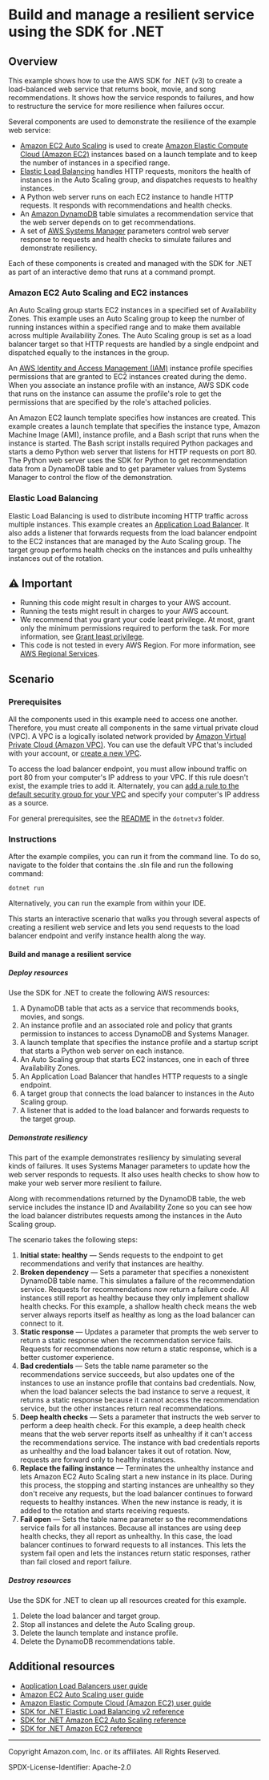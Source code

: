 # Build and manage a resilient service using the SDK for .NET

## Overview

This example shows how to use the AWS SDK for .NET (v3) to create a load-balanced
web service that returns book, movie, and song recommendations. It shows
how the service responds to failures, and how to restructure the service for
more resilience when failures occur.

Several components are used to demonstrate the resilience of the example web service:

- [Amazon EC2 Auto Scaling](https://docs.aws.amazon.com/autoscaling/ec2/userguide/what-is-amazon-ec2-auto-scaling.html)
  is used to create
  [Amazon Elastic Compute Cloud (Amazon EC2)](https://docs.aws.amazon.com/AWSEC2/latest/UserGuide/concepts.html)
  instances based on a launch template and to keep the number of instances
  in a specified range.
- [Elastic Load Balancing](https://docs.aws.amazon.com/elasticloadbalancing/latest/application/introduction.html)
  handles HTTP requests, monitors the health of instances in the Auto Scaling group, and
  dispatches requests to healthy instances.
- A Python web server runs on each EC2 instance to handle HTTP requests. It responds
  with recommendations and health checks.
- An [Amazon DynamoDB](https://docs.aws.amazon.com/amazondynamodb/latest/developerguide/Introduction.html)
  table simulates a recommendation service that the web server depends on to get recommendations.
- A set of [AWS Systems Manager](https://docs.aws.amazon.com/systems-manager/latest/userguide/what-is-systems-manager.html)
  parameters control web server response to requests and health checks to
  simulate failures and demonstrate resiliency.

Each of these components is created and managed with the SDK for .NET as part of
an interactive demo that runs at a command prompt.

### Amazon EC2 Auto Scaling and EC2 instances

An Auto Scaling group starts EC2 instances in a specified set of Availability Zones.
This example uses an Auto Scaling group to keep the number of running instances
within a specified range and to make them available across multiple Availability Zones. The Auto Scaling group
is set as a load balancer target so that HTTP requests are handled by a single endpoint
and dispatched equally to the instances in the group.

An [AWS Identity and Access Management (IAM)](https://docs.aws.amazon.com/IAM/latest/UserGuide/introduction.html)
instance profile specifies permissions that are granted to EC2 instances created
during the demo. When you associate an instance profile with an instance, AWS SDK code
that runs on the instance can assume the profile's role to get the permissions that are specified
by the role's attached policies.

An Amazon EC2 launch template specifies how instances are created. This example creates
a launch template that specifies the instance type, Amazon Machine Image (AMI), instance
profile, and a Bash script that runs when the instance is started. The Bash
script installs required Python packages and starts a demo Python web server that listens
for HTTP requests on port 80. The Python web server uses the SDK for Python to get
recommendation data from a DynamoDB table and to get parameter values from Systems
Manager to control the flow of the demonstration.

### Elastic Load Balancing

Elastic Load Balancing is used to distribute incoming HTTP traffic across multiple instances.
This example creates an
[Application Load Balancer](https://docs.aws.amazon.com/elasticloadbalancing/latest/application/introduction.html).
It also adds a listener that forwards requests from the load balancer endpoint to the
EC2 instances that are managed by the Auto Scaling group. The target group performs
health checks on the instances and pulls unhealthy instances out of the rotation.

## ⚠ Important

- Running this code might result in charges to your AWS account.
- Running the tests might result in charges to your AWS account.
- We recommend that you grant your code least privilege. At most, grant only the minimum permissions required to perform the task. For more information, see [Grant least privilege](https://docs.aws.amazon.com/IAM/latest/UserGuide/best-practices.html#grant-least-privilege).
- This code is not tested in every AWS Region. For more information, see [AWS Regional Services](https://aws.amazon.com/about-aws/global-infrastructure/regional-product-services).

## Scenario

### Prerequisites

All the components used in this example need to access one another. Therefore, you must
create all components in the same virtual private cloud (VPC). A VPC is a logically isolated network provided by
[Amazon Virtual Private Cloud (Amazon VPC)](https://docs.aws.amazon.com/vpc/latest/userguide/what-is-amazon-vpc.html).
You can use the default VPC that's included with your account, or
[create a new VPC](https://docs.aws.amazon.com/vpc/latest/userguide/create-vpc.html).

To access the load balancer endpoint, you must allow inbound traffic
on port 80 from your computer's IP address to your VPC. If this rule doesn't exist, the
example tries to add it. Alternately, you can
[add a rule to the default security group for your VPC](https://docs.aws.amazon.com/vpc/latest/userguide/security-group-rules.html)
and specify your computer's IP address as a source.

For general prerequisites, see the [README](../../../README.md) in the `dotnetv3` folder.

### Instructions

After the example compiles, you can run it from the command line. To do so, navigate to
the folder that contains the .sln file and run the following command:

```
dotnet run
```

Alternatively, you can run the example from within your IDE.

This starts an interactive scenario that walks you through several aspects of creating a
resilient web service and lets you send requests to the load balancer endpoint and verify
instance health along the way.

#### Build and manage a resilient service

##### Deploy resources

Use the SDK for .NET to create the following AWS resources:

1. A DynamoDB table that acts as a service that recommends books, movies, and songs.
2. An instance profile and an associated role and policy that grants permission to
   instances to access DynamoDB and Systems Manager.
3. A launch template that specifies the instance profile and a startup script
   that starts a Python web server on each instance.
4. An Auto Scaling group that starts EC2 instances, one in each of three
   Availability Zones.
5. An Application Load Balancer that handles HTTP requests to a single endpoint.
6. A target group that connects the load balancer to instances in the Auto Scaling group.
7. A listener that is added to the load balancer and forwards requests to the target group.

##### Demonstrate resiliency

This part of the example demonstrates resiliency by simulating several kinds of failures.
It uses Systems Manager parameters to update how the web server responds to requests. It
also uses health checks to show how to make your web server more resilient to failure.

Along with recommendations returned by the DynamoDB table, the web service includes the
instance ID and Availability Zone so you can see how the load balancer distributes
requests among the instances in the Auto Scaling group.

The scenario takes the following steps:

1. **Initial state: healthy** — Sends requests to the endpoint to get recommendations and verify that instances
   are healthy.
2. **Broken dependency** — Sets a parameter that specifies a nonexistent DynamoDB table name. This simulates a
   failure of the recommendation service. Requests for recommendations now return a failure
   code. All instances still report as healthy because they only implement shallow health checks. For this
   example, a shallow health check means the web server always reports itself as healthy as long as the
   load balancer can connect to it.
3. **Static response** — Updates a parameter that prompts the web server to return a static response when the
   recommendation service fails. Requests for recommendations now return a static response,
   which is a better customer experience.
4. **Bad credentials** — Sets the table name parameter so the recommendations service succeeds, but also
   updates one of the instances to use an instance profile that contains bad credentials.
   Now, when the load balancer selects the bad instance to serve a request, it returns
   a static response because it cannot access the recommendation service, but the other
   instances return real recommendations.
5. **Deep health checks** — Sets a parameter that instructs the web server to perform a deep health check.
   For this example, a deep health check means that the web server reports itself as unhealthy if it can't
   access the recommendations service. The instance with bad credentials reports as unhealthy and the load
   balancer takes it out of rotation. Now, requests are forward only to healthy instances.
6. **Replace the failing instance** — Terminates the unhealthy instance and lets Amazon EC2 Auto Scaling start
   a new instance in its place. During this process, the stopping and starting instances are unhealthy so they
   don't receive any requests, but the load balancer continues to forward requests to healthy
   instances. When the new instance is ready, it is added to the rotation and starts receiving
   requests.
7. **Fail open** — Sets the table name parameter so the recommendations service fails for all instances.
   Because all instances are using deep health checks, they all report as unhealthy. In this
   case, the load balancer continues to forward requests to all instances. This lets the
   system fail open and lets the instances return static responses, rather than fail closed
   and report failure.

##### Destroy resources

Use the SDK for .NET to clean up all resources created for this example.

1. Delete the load balancer and target group.
2. Stop all instances and delete the Auto Scaling group.
3. Delete the launch template and instance profile.
4. Delete the DynamoDB recommendations table.

## Additional resources

- [Application Load Balancers user guide](https://docs.aws.amazon.com/elasticloadbalancing/latest/application/introduction.html)
- [Amazon EC2 Auto Scaling user guide](https://docs.aws.amazon.com/autoscaling/ec2/userguide/what-is-amazon-ec2-auto-scaling.html)
- [Amazon Elastic Compute Cloud (Amazon EC2) user guide](https://docs.aws.amazon.com/AWSEC2/latest/UserGuide/concepts.html)
- [SDK for .NET Elastic Load Balancing v2 reference](https://docs.aws.amazon.com/sdkfornet/v3/apidocs/items/ElasticLoadBalancingV2/NELBV2Model.html)
- [SDK for .NET Amazon EC2 Auto Scaling reference](https://docs.aws.amazon.com/sdkfornet/v3/apidocs/items/AutoScaling/NAutoScaling.html)
- [SDK for .NET Amazon EC2 reference](https://docs.aws.amazon.com/sdkfornet/v3/apidocs/items/EC2/TEC2Client.html)

---

Copyright Amazon.com, Inc. or its affiliates. All Rights Reserved.

SPDX-License-Identifier: Apache-2.0
